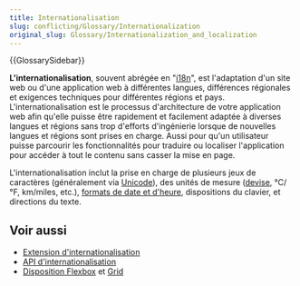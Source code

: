 ```yaml
---
title: Internationalisation
slug: conflicting/Glossary/Internationalization
original_slug: Glossary/Internationalization_and_localization
---
```


{{GlossarySidebar}}

**L'internationalisation**, souvent abrégée en "[i18n](/fr/docs/Glossary/I18N)", est l'adaptation d'un site web ou d'une application web à différentes langues, différences régionales et exigences techniques pour différentes régions et pays. L'internationalisation est le processus d'architecture de votre application web afin qu'elle puisse être rapidement et facilement adaptée à diverses langues et régions sans trop d'efforts d'ingénierie lorsque de nouvelles langues et régions sont prises en charge. Aussi pour qu'un utilisateur puisse parcourir les fonctionnalités pour traduire ou localiser l'application pour accéder à tout le contenu sans casser la mise en page.

L'internationalisation inclut la prise en charge de plusieurs jeux de caractères (généralement via [Unicode](http://searchcio-midmarket.techtarget.com/definition/Unicode)), des unités de mesure ([devise](/fr/docs/Web/API/PaymentCurrencyAmount), °C/°F, km/miles, etc.), [formats de date et d'heure](/fr/docs/Mozilla/Projects/NSPR/Reference/Date_and_Time), dispositions du clavier, et directions du texte.

## Voir aussi

- [Extension d'internationalisation](/fr/docs/Mozilla/Add-ons/WebExtensions/Internationalization)
- [API d'internationalisation](/fr/docs/Web/JavaScript/Reference/Global_Objects/Intl)
- [Disposition Flexbox](/fr/docs/Learn/CSS/CSS_layout/Flexbox) et [Grid](/fr/docs/Web/CSS/CSS_Grid_Layout/Basic_Concepts_of_Grid_Layout)
